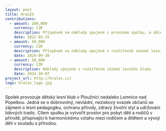 ```yaml
---
layout: post
title: HraLES
contributions:
  - amount: 200,000
    currency: CZK
    description: Příspěvek na náklady spojené s provozem spolku, a dále na jeho vybavení
    date: 2022-03-25
  - amount: 50,000
    currency: CZK
    description: Příspěvek na náklady spojené s rozšířením zázemí lesního klubu
    date: 2024-09-30
  - amount: 50,000
    currency: CZK
    description: Náklady spojené s rozšířením zázemí lesního klubu
    date: 2024-10-07
project_url: http://hrales.cz/
logo: hrales_logo.jpg
---
```


Spolek provozuje dětský lesní klub v Ploužnici nedaleko Lomnice nad Popelkou. Jedná se o dobrovolný, nevládní, neziskový svazek občanů se zájmem o lesní pedagogiku, ochranu přírody, zdravý životní styl a udržování lidových tradic. Cílem spolku je vytvořit prostor pro pobyt dětí a rodičů v přírodě, přispívající k harmonickému vztahu mezi rodičem a dítětem a vývoji dětí v souladu s přírodou.

